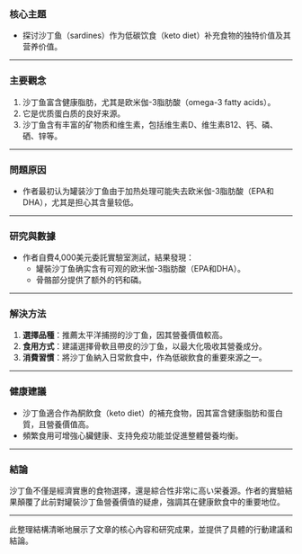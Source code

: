 ### 核心主題  
- 探讨沙丁鱼（sardines）作为低碳饮食（keto diet）补充食物的独特价值及其营养价值。

---

### 主要觀念  
1. 沙丁鱼富含健康脂肪，尤其是欧米伽-3脂肪酸（omega-3 fatty acids）。  
2. 它是优质蛋白质的良好来源。  
3. 沙丁鱼含有丰富的矿物质和维生素，包括维生素D、维生素B12、钙、磷、硒、锌等。  

---

### 問題原因  
- 作者最初认为罐装沙丁鱼由于加热处理可能失去欧米伽-3脂肪酸（EPA和DHA），尤其是担心其含量较低。

---

### 研究與數據  
- 作者自費4,000美元委託實驗室測試，結果發現：  
  - 罐裝沙丁鱼确实含有可观的欧米伽-3脂肪酸（EPA和DHA）。  
  - 骨骼部分提供了额外的钙和磷。  

---

### 解決方法  
1. **選擇品種**：推薦太平洋捕撈的沙丁鱼，因其營養價值較高。  
2. **食用方式**：建議選擇骨軟且帶皮的沙丁鱼，以最大化吸收其營養成分。  
3. **消費習慣**：將沙丁鱼納入日常飲食中，作為低碳飲食的重要來源之一。  

---

### 健康建議  
- 沙丁鱼適合作為酮飲食（keto diet）的補充食物，因其富含健康脂肪和蛋白質，且營養價值高。  
- 頻繁食用可增強心臟健康、支持免疫功能並促進整體營養均衡。  

---

### 結論  
沙丁鱼不僅是經濟實惠的食物選擇，還是綜合性非常に高い栄養源。作者的實驗結果顛覆了此前對罐裝沙丁鱼營養價值的疑慮，強調其在健康飲食中的重要地位。  

--- 

此整理結構清晰地展示了文章的核心內容和研究成果，並提供了具體的行動建議和結論。